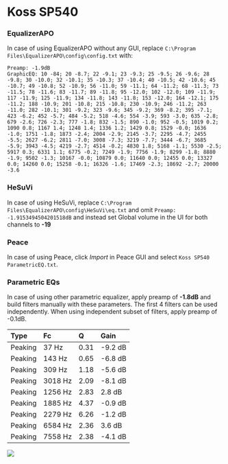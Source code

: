 # Koss SP540

### EqualizerAPO
In case of using EqualizerAPO without any GUI, replace `C:\Program Files\EqualizerAPO\config\config.txt`
with:
```
Preamp: -1.9dB
GraphicEQ: 10 -84; 20 -8.7; 22 -9.1; 23 -9.3; 25 -9.5; 26 -9.6; 28 -9.8; 30 -10.0; 32 -10.1; 35 -10.3; 37 -10.4; 40 -10.5; 42 -10.6; 45 -10.7; 49 -10.8; 52 -10.9; 56 -11.0; 59 -11.1; 64 -11.2; 68 -11.3; 73 -11.5; 78 -11.6; 83 -11.7; 89 -11.8; 95 -12.0; 102 -12.0; 109 -11.9; 117 -11.9; 125 -11.9; 134 -11.8; 143 -11.8; 153 -12.0; 164 -12.1; 175 -11.2; 188 -10.9; 201 -10.8; 215 -10.8; 230 -10.9; 246 -11.2; 263 -11.0; 282 -10.1; 301 -9.2; 323 -9.6; 345 -9.2; 369 -8.2; 395 -7.1; 423 -6.2; 452 -5.7; 484 -5.2; 518 -4.6; 554 -3.9; 593 -3.0; 635 -2.8; 679 -2.6; 726 -2.3; 777 -1.8; 832 -1.5; 890 -1.0; 952 -0.5; 1019 0.2; 1090 0.8; 1167 1.4; 1248 1.4; 1336 1.2; 1429 0.8; 1529 -0.0; 1636 -1.0; 1751 -1.8; 1873 -2.4; 2004 -2.9; 2145 -3.7; 2295 -4.7; 2455 -5.5; 2627 -6.2; 2811 -7.0; 3008 -7.3; 3219 -7.7; 3444 -6.7; 3685 -5.9; 3943 -4.5; 4219 -2.7; 4514 -0.2; 4830 1.8; 5168 -1.1; 5530 -2.5; 5917 0.3; 6331 1.1; 6775 -0.2; 7249 -1.9; 7756 -1.9; 8299 -1.8; 8880 -1.9; 9502 -1.3; 10167 -0.0; 10879 0.0; 11640 0.0; 12455 0.0; 13327 0.0; 14260 0.0; 15258 -0.1; 16326 -1.6; 17469 -2.3; 18692 -2.7; 20000 -3.6
```

### HeSuVi
In case of using HeSuVi, replace `C:\Program Files\EqualizerAPO\config\HeSuVi\eq.txt` and omit `Preamp:
-1.9153494504201518dB` and instead set Global volume in the UI for both channels to **-19**

### Peace
In case of using Peace, click *Import* in Peace GUI and select `Koss SP540 ParametricEQ.txt`.

### Parametric EQs
In case of using other parametric equalizer, apply preamp of **-1.8dB** and build filters manually
with these parameters. The first 4 filters can be used independently.
When using independent subset of filters, apply preamp of -0.1dB.

| Type    | Fc      |    Q | Gain    |
|:--------|:--------|:-----|:--------|
| Peaking | 37 Hz   | 0.31 | -9.2 dB |
| Peaking | 143 Hz  | 0.65 | -6.8 dB |
| Peaking | 309 Hz  | 1.18 | -5.6 dB |
| Peaking | 3018 Hz | 2.09 | -8.1 dB |
| Peaking | 1256 Hz | 2.83 | 2.8 dB  |
| Peaking | 1885 Hz | 4.37 | -0.9 dB |
| Peaking | 2279 Hz | 6.26 | -1.2 dB |
| Peaking | 6584 Hz | 2.36 | 3.6 dB  |
| Peaking | 7558 Hz | 2.38 | -4.1 dB |

![](https://raw.githubusercontent.com/jaakkopasanen/AutoEq/master/results/innerfidelity/sbaf-serious/Koss%20SP540/Koss%20SP540.png)